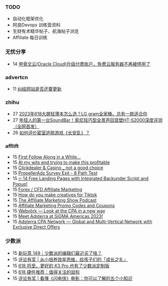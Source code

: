 ### TODO
-  自动化框架优化
-  阿良Devops 训练营资料
-  生财有术精华帖子、航海帖子浏览
-  Affiliate 每日训练

### 无忧分享
<!-- ruyo:START -->
-  14 [甲骨文云&lpar;Oracle Cloud&rpar;升级付费账户，免费云服务器不再被停用了](https://51.ruyo.net/18403.html)<!-- ruyo:END -->

### advertcn
<!-- advertcn:START -->
-  11 [纠结网站是否还要更新](https://www.advertcn.com/forum.php?mod=viewthread&tid=110805)<!-- advertcn:END -->

### zhihu
<!-- zhihu:START -->
-  27 [2023年618大屏轻薄本怎么选？LG gram全家桶，总有一款适合你](http://zhuanlan.zhihu.com/p/632641888?utm_campaign=rss&utm_medium=rss&utm_source=rss&utm_content=title)
-  27 [年轻人的第一台SoundBar！索尼轻巧型全景声回音壁HT-S2000深度评测（全网首发）](http://zhuanlan.zhihu.com/p/630990296?utm_campaign=rss&utm_medium=rss&utm_source=rss&utm_content=title)
-  26 [如何评价密室逃脱游戏《长安乱》？](http://www.zhihu.com/question/563950552/answer/3045961312?utm_campaign=rss&utm_medium=rss&utm_source=rss&utm_content=title)<!-- zhihu:END -->

### afflift
<!-- afflift:START -->
-  15 [First Follow Along in a While...](https://afflift.com/f/threads/first-follow-along-in-a-while.11102/?utm_source=rss&utm_medium=rss)
-  15 [At my wits end trying to make this profitable](https://afflift.com/f/threads/at-my-wits-end-trying-to-make-this-profitable.11125/?utm_source=rss&utm_medium=rss)
-  15 [Clickdealer &amp; Casino _ not a good choice](https://afflift.com/f/threads/clickdealer-casino-_-not-a-good-choice.11031/?utm_source=rss&utm_medium=rss)
-  15 [PropellerAds Survey Exit - 8 Path Test](https://afflift.com/f/threads/propellerads-survey-exit-8-path-test.11127/?utm_source=rss&utm_medium=rss)
-  15 [🔥 14 Free Landing Pages with Integrated Backunder Script and Popup!](https://afflift.com/f/threads/%F0%9F%94%A5-14-free-landing-pages-with-integrated-backunder-script-and-popup.10816/?utm_source=rss&utm_medium=rss)
-  15 [Forex / CFD Affiliate Marketing](https://afflift.com/f/threads/forex-cfd-affiliate-marketing.11122/?utm_source=rss&utm_medium=rss)
-  15 [How do you make creatives for Tiktok](https://afflift.com/f/threads/how-do-you-make-creatives-for-tiktok.11126/?utm_source=rss&utm_medium=rss)
-  15 [The Affiliate Marketing Show Podcast](https://afflift.com/f/threads/the-affiliate-marketing-show-podcast.11119/?utm_source=rss&utm_medium=rss)
-  15 [Affiliate Marketing Promo Codes and Coupons](https://afflift.com/f/threads/affiliate-marketing-promo-codes-and-coupons.587/?utm_source=rss&utm_medium=rss)
-  15 [Webvõrk — Look at the CPA in a new way](https://afflift.com/f/threads/webv%C3%B5rk-%E2%80%94-look-at-the-cpa-in-a-new-way.2820/?utm_source=rss&utm_medium=rss)
-  15 [Meet Adsterra at SiGMA Americas 2023!](https://afflift.com/f/threads/meet-adsterra-at-sigma-americas-2023.11124/?utm_source=rss&utm_medium=rss)
-  15 [Adsterra CPA Network — Global and Multi-Vertical Network with Exclusive Direct Offers](https://afflift.com/f/threads/adsterra-cpa-network-%E2%80%94-global-and-multi-vertical-network-with-exclusive-direct-offers.10001/?utm_source=rss&utm_medium=rss)<!-- afflift:END -->

### 少数派
<!-- sspai:START -->
-  15 [新玩意 149｜少数派的编辑们最近买了啥？](https://sspai.com/post/80366)
-  15 [评论有奖 | 从小培养效率思维，给孩子们的「成长之礼」](https://sspai.com/post/80352)
-  15 [618 将至，更好的 K3 Pro 也有了少数派定制版](https://sspai.com/post/80310)
-  15 [618 硬件推荐：值得关注的鼠标](https://sspai.com/post/80329)
-  15 [评论有奖 | 看懂《闪电侠》电影：你可以了解的五个小知识](https://sspai.com/post/80358)<!-- sspai:END -->
